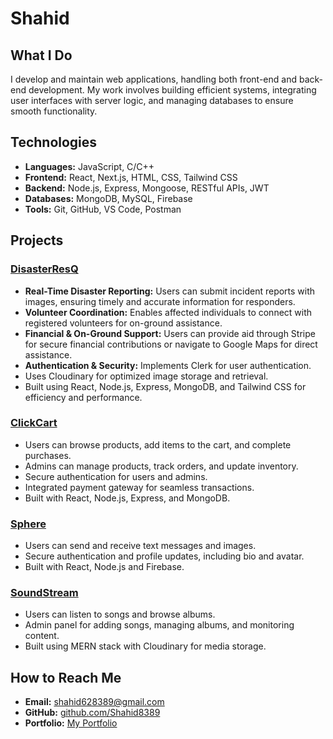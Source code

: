 # Shahid

## What I Do

I develop and maintain web applications, handling both front-end and back-end development. My work involves building efficient systems, integrating user interfaces with server logic, and managing databases to ensure smooth functionality.  

## Technologies  
- **Languages:** JavaScript, C/C++ 
- **Frontend:** React, Next.js, HTML, CSS, Tailwind CSS
- **Backend:** Node.js, Express, Mongoose, RESTful APIs, JWT
- **Databases:** MongoDB, MySQL, Firebase  
- **Tools:** Git, GitHub, VS Code, Postman  

## Projects  
### [DisasterResQ](https://github.com/Shahid8389/DisasterResQ)  
- **Real-Time Disaster Reporting:** Users can submit incident reports with images, ensuring timely and accurate information for responders.
- **Volunteer Coordination:** Enables affected individuals to connect with registered volunteers for on-ground assistance. 
- **Financial & On-Ground Support:** Users can provide aid through Stripe for secure financial contributions or navigate to Google Maps for direct assistance. 
- **Authentication & Security:** Implements Clerk for user authentication.
- Uses Cloudinary for optimized image storage and retrieval.
- Built using React, Node.js, Express, MongoDB, and Tailwind CSS for efficiency and performance.

### [ClickCart](https://github.com/Shahid8389/ClickCart)  
- Users can browse products, add items to the cart, and complete purchases.  
- Admins can manage products, track orders, and update inventory.  
- Secure authentication for users and admins.  
- Integrated payment gateway for seamless transactions.  
- Built with React, Node.js, Express, and MongoDB.
  
### [Sphere](https://github.com/Shahid8389/Sphere)  
- Users can send and receive text messages and images.  
- Secure authentication and profile updates, including bio and avatar.  
- Built with React, Node.js and Firebase.  

### [SoundStream](https://github.com/Shahid8389/SoundStream)  
- Users can listen to songs and browse albums.  
- Admin panel for adding songs, managing albums, and monitoring content.   
- Built using MERN stack with Cloudinary for media storage.  

## How to Reach Me  
- **Email:** shahid628389@gmail.com
- **GitHub:** [github.com/Shahid8389](https://github.com/Shahid8389)
- **Portfolio:** [My Portfolio](https://shahid-flax.vercel.app)

